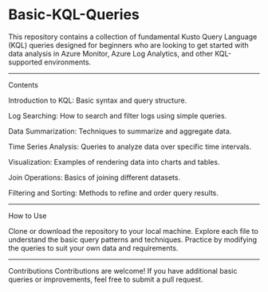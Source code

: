 # Basic-KQL-Queries
This repository contains a collection of fundamental Kusto Query Language (KQL) queries designed for beginners who are looking to get started with data analysis in Azure Monitor, Azure Log Analytics, and other KQL-supported environments.

___

Contents

Introduction to KQL:
Basic syntax and query structure.

Log Searching:
How to search and filter logs using simple queries.

Data Summarization:
Techniques to summarize and aggregate data.

Time Series Analysis: 
Queries to analyze data over specific time intervals.

Visualization: 
Examples of rendering data into charts and tables.

Join Operations: 
Basics of joining different datasets.

Filtering and Sorting: 
Methods to refine and order query results.

___


How to Use

Clone or download the repository to your local machine.
Explore each file to understand the basic query patterns and techniques.
Practice by modifying the queries to suit your own data and requirements.

___


Contributions
Contributions are welcome! If you have additional basic queries or improvements, feel free to submit a pull request.
